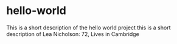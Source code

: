 # hello-world
This is a short description of the hello world project
this is a short description of Lea Nicholson: 72, Lives in Cambridge

